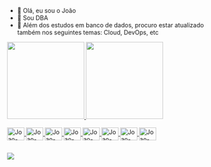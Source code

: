 - 👋 Olá, eu sou o João
- 👀 Sou DBA
- 🌱 Além dos estudos em banco de dados, procuro estar atualizado também nos seguintes temas: Cloud, DevOps, etc

<div align="left">
  <a href="https://github.com/tavaresdb">
  <img height="180em" src="https://github-readme-stats.vercel.app/api?username=tavaresdb&show_icons=true&theme=dark&include_all_commits=true&count_private=true"/>
  <img height="180em" src="https://github-readme-stats.vercel.app/api/top-langs/?username=tavaresdb&layout=compact&langs_count=7&theme=dark"/>
</div>
<div style="display: inline_block"><br>
  <img align="center" alt="Joao-Linux" height="30" width="40" src="https://cdn.jsdelivr.net/gh/devicons/devicon/icons/linux/linux-original.svg">
  <img align="center" alt="Joao-Postgres" height="30" width="40" src="https://cdn.jsdelivr.net/gh/devicons/devicon/icons/postgresql/postgresql-plain-wordmark.svg">
  <img align="center" alt="Joao-MySQL" height="30" width="40" src="https://cdn.jsdelivr.net/gh/devicons/devicon/icons/mysql/mysql-original-wordmark.svg">
  <img align="center" alt="Joao-SQL" height="30" width="40" src="https://cdn.jsdelivr.net/gh/devicons/devicon/icons/microsoftsqlserver/microsoftsqlserver-plain-wordmark.svg">
  <img align="center" alt="Joao-Mongo" height="30" width="40" src="https://cdn.jsdelivr.net/gh/devicons/devicon/icons/mongodb/mongodb-original-wordmark.svg">
  <img align="center" alt="Joao-Azure" height="30" width="40" src="https://cdn.jsdelivr.net/gh/devicons/devicon/icons/azure/azure-original.svg">
  <img align="center" alt="Joao-Docker" height="30" width="40" src="https://cdn.jsdelivr.net/gh/devicons/devicon/icons/docker/docker-original.svg">
  <img align="center" alt="Joao-Ansible" height="30" width="40" src="https://cdn.jsdelivr.net/gh/devicons/devicon/icons/ansible/ansible-original-wordmark.svg">  
</div>
  
##
 
<div> 
  <a href="https://www.linkedin.com/in/jotavares" target="_blank"><img src="https://img.shields.io/badge/-LinkedIn-%230077B5?style=for-the-badge&logo=linkedin&logoColor=white" target="_blank"></a> 
</div>
